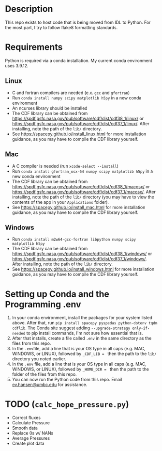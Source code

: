 # Description
This repo exists to host code that is being moved from IDL to Python. For the most part, I try to follow flake8 formatting standards.


# Requirements
Python is required via a conda installation. My current conda environment uses 3.9.12.

## Linux
- C and fortran compilers are needed (e.x. ``gcc`` and ``gfortran``)
- Run ``conda install numpy scipy matplotlib h5py`` in a new conda environment
- An ncurses library should be installed
- The CDF library can be obtained from https://spdf.gsfc.nasa.gov/pub/software/cdf/dist/cdf38_1/linux/ or https://spdf.gsfc.nasa.gov/pub/software/cdf/dist/cdf37_1/linux/. After installing, note the path of the ``lib/`` directory.
- See https://spacepy.github.io/install_linux.html for more installation guidance, as you may have to compile the CDF library yourself.

## Mac
- A C compiler is needed (run ``xcode-select --install``)
- Run ``conda install gfortran_osx-64 numpy scipy matplotlib h5py`` in a new conda environment
- The CDF library can be obtained from https://spdf.gsfc.nasa.gov/pub/software/cdf/dist/cdf38_1/macosx/ or https://spdf.gsfc.nasa.gov/pub/software/cdf/dist/cdf37_1/macosx/. After installing, note the path of the ``lib/`` directory (you may have to view the contents of the app in your ``Applications`` folder).
- See https://spacepy.github.io/install_mac.html for more installation guidance, as you may have to compile the CDF library yourself.

## Windows
- Run ``conda install m2w64-gcc-fortran libpython numpy scipy matplotlib h5py``
- The CDF library can be obtained from https://spdf.gsfc.nasa.gov/pub/software/cdf/dist/cdf38_1/windows/ or https://spdf.gsfc.nasa.gov/pub/software/cdf/dist/cdf37_1/windows/. After installing, note the path of the ``lib/`` directory.
- See https://spacepy.github.io/install_windows.html for more installation guidance, as you may have to compile the CDF library yourself.

# Setting up Conda and the Programming .env
1) In your conda environment, install the packages for your system listed above. After that, run ``pip install spacepy pyspedas python-dotenv tqdm cdflib``. The Conda site suggest adding ``--upgrade-strategy only-if-needed`` to pip install commands, I'm not sure how essential that is.
2) After that installs, create a file called ``.env`` in the same directory as the files from this repo.
3) In the ``.env``file, add a line that is your OS type in all caps (e.g. MAC, WINDOWS, or LINUX), followed by ``_CDF_LIB = `` then the path to the ``lib/`` directory you noted earlier.
4) In the ``.env`` file,  add a line that is your OS type in all caps (e.g. MAC, WINDOWS, or LINUX), followed by ``_HOME_DIR = `` then the path to the folder of the files from this repo.
5) You can now run the Python code from this repo. Email ev.hansen@umbc.edu for assistance.

# TODO (``calc_hope_pressure.py``)
- Correct fluxes
- Calculate Pressure
- Smooth data
- Replace 0s w/ NANs
- Average Pressures
- Create plot data